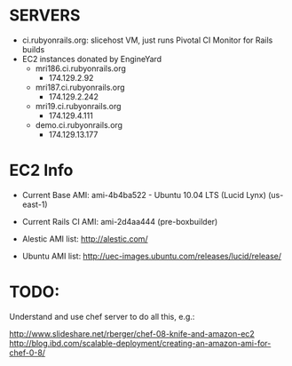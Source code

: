SERVERS
=======
* ci.rubyonrails.org: slicehost VM, just runs Pivotal CI Monitor for Rails builds
* EC2 instances donated by EngineYard
  * mri186.ci.rubyonrails.org
    * 174.129.2.92
  * mri187.ci.rubyonrails.org
    * 174.129.2.242
  * mri19.ci.rubyonrails.org
    * 174.129.4.111
  * demo.ci.rubyonrails.org
    * 174.129.13.177

EC2 Info
========
* Current Base AMI: ami-4b4ba522 - Ubuntu 10.04 LTS (Lucid Lynx) (us-east-1)
* Current Rails CI AMI: ami-2d4aa444	(pre-boxbuilder)

* Alestic AMI list: http://alestic.com/
* Ubuntu AMI list: http://uec-images.ubuntu.com/releases/lucid/release/

TODO:
=====
Understand and use chef server to do all this, e.g.:

http://www.slideshare.net/rberger/chef-08-knife-and-amazon-ec2
http://blog.ibd.com/scalable-deployment/creating-an-amazon-ami-for-chef-0-8/